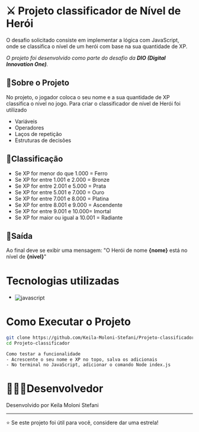# ⚔ Projeto classificador de Nível de Herói 
O desafio solicitado consiste em implementar a lógica com JavaScript, onde se classifica o nível de um herói com base na sua quantidade de XP.

*O projeto foi desenvolvido como parte do desafio da **DIO (Digital Innovation One)**.*

## 🌟Sobre o Projeto
No projeto, o jogador coloca o seu nome e a sua quantidade de XP classifica o nivel no jogo.
Para criar o classificador de nível de Herói foi utilizado
- Variáveis
- Operadores
- Laços de repetição
- Estruturas de decisões

## 🌟Classificação
- Se XP for menor do que 1.000 = Ferro
- Se XP for entre 1.001 e 2.000 = Bronze
- Se XP for entre 2.001 e 5.000 = Prata
- Se XP for entre 5.001 e 7.000 = Ouro
- Se XP for entre 7.001 e 8.000 = Platina
- Se XP for entre 8.001 e 9.000 = Ascendente
- Se XP for entre 9.001 e 10.000= Imortal
- Se XP for maior ou igual a 10.001 = Radiante

## 🌟Saída
Ao final deve se exibir uma mensagem:
"O Herói de nome **{nome}** está no nível de **{nivel}**"

# Tecnologias utilizadas
- <img align="center" alt="javascript" src="https://img.shields.io/badge/JavaScript-F7DF1E?style=for-the-badge&logo=javascript&logocolor=black">

# Como Executar o Projeto
```bash
git clone https://github.com/Keila-Moloni-Stefani/Projeto-classificador.git
cd Projeto-classificador
```

```bash
Como testar a funcionalidade
- Acrescente o seu nome e XP no topo, salva os adicionais
- No terminal no JavaScript, adicionar o comando Node index.js
```


# 👩🏻‍💻Desenvolvedor
Desenvolvido por Keila Moloni Stefani
________________________________________
⭐ Se este projeto foi útil para você, considere dar uma estrela!
